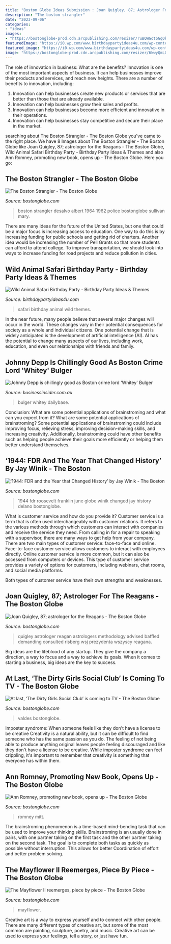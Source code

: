 ```yaml
---
title: "Boston Globe Ideas Submission : Joan Quigley, 87; Astrologer For The Reagans"
description: "The boston strangler"
date: "2023-09-06"
categories:
- "ideas"
images:
- "https://bostonglobe-prod.cdn.arcpublishing.com/resizer/ruBQWGotoGqOkzawscFzukVzwao=/506x0/arc-anglerfish-arc2-prod-bostonglobe.s3.amazonaws.com/public/AAKFDGFPKEI6DILLVQHPUEPUDI.jpg"
featuredImage: "https://i0.wp.com/www.birthdaypartyideas4u.com/wp-content/uploads/2017/02/Wild-Animal-Safari-Birthday-Party-Drinking-Jars.jpg"
featured_image: "https://i0.wp.com/www.birthdaypartyideas4u.com/wp-content/uploads/2017/02/Wild-Animal-Safari-Birthday-Party-Drinking-Jars.jpg"
image: "https://bostonglobe-prod.cdn.arcpublishing.com/resizer/6kwyQmL0iIVR--S-zEXxC-wZnI4=/506x0/arc-anglerfish-arc2-prod-bostonglobe.s3.amazonaws.com/public/5AMF6VCY2MI6NHFRESSKHJDV2A.jpg"
---
```



The role of innovation in business: What are the benefits?
Innovation is one of the most important aspects of business. It can help businesses improve their products and services, and reach new heights. There are a number of benefits to innovation, including: 
1. Innovation can help businesses create new products or services that are better than those that are already available. 
2. Innovation can help businesses grow their sales and profits. 
3. Innovation can help businesses become more efficient and innovative in their operations. 
4. Innovation can help businesses stay competitive and secure their place in the market.

	

		
searching about The Boston Strangler - The Boston Globe you've came to the right place. We have 8 Images about The Boston Strangler - The Boston Globe like Joan Quigley, 87; astrologer for the Reagans - The Boston Globe, Wild Animal Safari Birthday Party - Birthday Party Ideas &amp; Themes and also Ann Romney, promoting new book, opens up - The Boston Globe. Here you go:
		
    
## The Boston Strangler - The Boston Globe

<img loading=lazy src="https://bostonglobe-prod.cdn.arcpublishing.com/resizer/ruBQWGotoGqOkzawscFzukVzwao=/506x0/arc-anglerfish-arc2-prod-bostonglobe.s3.amazonaws.com/public/AAKFDGFPKEI6DILLVQHPUEPUDI.jpg" onerror="this.onerror=null;this.src='https://tse3.mm.bing.net/th?id=OIP.yy6MYxQ6xAWu31GNuNIUGQHaJ-&amp;pid=15.1';" alt="The Boston Strangler - The Boston Globe">

_Source: bostonglobe.com_

>boston strangler desalvo albert 1964 1962 police bostonglobe sullivan mary. 

	

There are many ideas for the future of the United States, but one that could be a major focus is increasing access to education. One way to do this is by increasing funding for public schools and getting rid of charters. Another idea would be increasing the number of Pell Grants so that more students can afford to attend college. To improve transportation, we should look into ways to increase funding for road projects and reduce pollution in cities.

    
## Wild Animal Safari Birthday Party - Birthday Party Ideas &amp; Themes

<img loading=lazy src="https://i0.wp.com/www.birthdaypartyideas4u.com/wp-content/uploads/2017/02/Wild-Animal-Safari-Birthday-Party-Drinking-Jars.jpg" onerror="this.onerror=null;this.src='https://tse3.mm.bing.net/th?id=OIP.uMkC3GBUIHSs6s2esIc-SwHaLH&amp;pid=15.1';" alt="Wild Animal Safari Birthday Party - Birthday Party Ideas &amp; Themes">

_Source: birthdaypartyideas4u.com_

>safari birthday animal wild themes. 

	

In the near future, many people believe that several major changes will occur in the world. These changes vary in their potential consequences for society as a whole and individual citizens. One potential change that is widely anticipated is the development of artificial intelligence (AI). AI has the potential to change many aspects of our lives, including work, education, and even our relationships with friends and family.

    
## Johnny Depp Is Chillingly Good As Boston Crime Lord &#039;Whitey&#039; Bulger

<img loading=lazy src="https://static.businessinsider.com/image/55fac5cbbd86ef14008bb05e-/image.jpg" onerror="this.onerror=null;this.src='https://tse4.mm.bing.net/th?id=OIP.0SlV-vfdaGeBuEwT_yWZqQHaFj&amp;pid=15.1';" alt="Johnny Depp is chillingly good as Boston crime lord &#039;Whitey&#039; Bulger">

_Source: businessinsider.com.au_

>bulger whitey dailybase. 

	

Conclusion: What are some potential applications of brainstroming and what can you expect from it?
What are some potential applications of brainstroming?
Some potential applications of brainstroming could include improving focus, relieving stress, improving decision-making skills, and increasing creativity. Additionally, brainstroming could have other benefits such as helping people achieve their goals more efficiently or helping them better understand themselves.

    
## ‘1944: FDR And The Year That Changed History’ By Jay Winik - The Boston

<img loading=lazy src="https://bostonglobe-prod.cdn.arcpublishing.com/resizer/6ACvs-hdlb5EsUwlHaFS5uqjA70=/506x0/arc-anglerfish-arc2-prod-bostonglobe.s3.amazonaws.com/public/NMXDRLDCD4I6LOFLXW4DXQBQBI.jpg" onerror="this.onerror=null;this.src='https://tse3.mm.bing.net/th?id=OIP.ZzpvAHp8KrEA7jJ69FrQoAHaKo&amp;pid=15.1';" alt="‘1944: FDR and the Year that Changed History’ by Jay Winik - The Boston">

_Source: bostonglobe.com_

>1944 fdr roosevelt franklin june globe winik changed jay history delano bostonglobe. 

	

What is customer service and how do you provide it?
Customer service is a term that is often used interchangeably with customer relations. It refers to the various methods through which customers can interact with companies and receive the service they need. From calling in for a repair to speaking with a supervisor, there are many ways to get help from your company.
There are two main types of customer service: face-to-face and online. Face-to-face customer service allows customers to interact with employees directly. Online customer service is more common, but it can also be accessed from computers or devices. This type of customer service provides a variety of options for customers, including webinars, chat rooms, and social media platforms.

Both types of customer service have their own strengths and weaknesses.

    
## Joan Quigley, 87; Astrologer For The Reagans - The Boston Globe

<img loading=lazy src="https://bostonglobe-prod.cdn.arcpublishing.com/resizer/8laS7b-vyjIWD6QkglLPypqPQUw=/506x0/arc-anglerfish-arc2-prod-bostonglobe.s3.amazonaws.com/public/GS6PHLC32II6JPY4BXMHY4BY74.jpg" onerror="this.onerror=null;this.src='https://tse3.mm.bing.net/th?id=OIP.BqCA05NxeMhzapviw2g9rwHaKp&amp;pid=15.1';" alt="Joan Quigley, 87; astrologer for the Reagans - The Boston Globe">

_Source: bostonglobe.com_

>quigley astrologer reagan astrologers methodology advised baffled demanding consulted risberg wsj prezydenta wszyscy reagana. 

	

Big ideas are the lifeblood of any startup. They give the company a direction, a way to focus and a way to achieve its goals. When it comes to starting a business, big ideas are the key to success.

    
## At Last, ‘The Dirty Girls Social Club’ Is Coming To TV - The Boston Globe

<img loading=lazy src="https://bostonglobe-prod.cdn.arcpublishing.com/resizer/6kwyQmL0iIVR--S-zEXxC-wZnI4=/506x0/arc-anglerfish-arc2-prod-bostonglobe.s3.amazonaws.com/public/5AMF6VCY2MI6NHFRESSKHJDV2A.jpg" onerror="this.onerror=null;this.src='https://tse4.mm.bing.net/th?id=OIP.Obl7qvf7emNOVa4iyS84QgHaNZ&amp;pid=15.1';" alt="At last, ‘The Dirty Girls Social Club’ is coming to TV - The Boston Globe">

_Source: bostonglobe.com_

>valdes bostonglobe. 

	

Imposter syndrome: When someone feels like they don't have a license to be creative
Creativity is a natural ability, but it can be difficult to find someone who has the same passion as you do. The feeling of not being able to produce anything original leaves people feeling discouraged and like they don't have a license to be creative. While imposter syndrome can feel crippling, it's important to remember that creativity is something that everyone has within them.

    
## Ann Romney, Promoting New Book, Opens Up - The Boston Globe

<img loading=lazy src="https://bostonglobe-prod.cdn.arcpublishing.com/resizer/NL-hcbT1Ro-URmc4vO13OjGS8j8=/506x0/arc-anglerfish-arc2-prod-bostonglobe.s3.amazonaws.com/public/IWNW73BMMEI6HAEEYT2XMRN2MU.jpg" onerror="this.onerror=null;this.src='https://tse2.mm.bing.net/th?id=OIP.ai2GBNyExLPGlzCsKI_xrgHaLH&amp;pid=15.1';" alt="Ann Romney, promoting new book, opens up - The Boston Globe">

_Source: bostonglobe.com_

>romney mitt. 

	

The brainstroming phenomenon is a time-based mind-bending task that can be used to improve your thinking skills. Brainstroming is an usually done in pairs, with one partner taking on the first task and the other partner taking on the second task. The goal is to complete both tasks as quickly as possible without interruption. This allows for better Coordination of effort and better problem solving.

    
## The Mayflower II Reemerges, Piece By Piece - The Boston Globe

<img loading=lazy src="https://bostonglobe-prod.cdn.arcpublishing.com/resizer/sh6zq1Rq688k4zjcCduJVk2JwpA=/506x0/arc-anglerfish-arc2-prod-bostonglobe.s3.amazonaws.com/public/6DYVCRV24UI6RMZOB77JVHCIWA.jpg" onerror="this.onerror=null;this.src='https://tse3.mm.bing.net/th?id=OIP.jLoVPR-Wy5PNmFLX6ipPPwHaE7&amp;pid=15.1';" alt="The Mayflower II reemerges, piece by piece - The Boston Globe">

_Source: bostonglobe.com_

>mayflower. 

	

Creative art is a way to express yourself and to connect with other people. There are many different types of creative art, but some of the most common are painting, sculpture, poetry, and music. Creative art can be used to express your feelings, tell a story, or just have fun.

